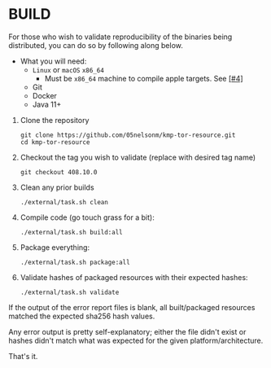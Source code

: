 # BUILD

For those who wish to validate reproducibility of the binaries being distributed, 
you can do so by following along below.

- What you will need:
    - `Linux` or `macOS` `x86_64`
        - Must be `x86_64` machine to compile apple targets. See [[#4]][issue-4]
    - Git
    - Docker
    - Java 11+

1) Clone the repository
   ```shell
   git clone https://github.com/05nelsonm/kmp-tor-resource.git
   cd kmp-tor-resource
   ```

2) Checkout the tag you wish to validate (replace with desired tag name)
   ```shell
   git checkout 408.10.0
   ```

3) Clean any prior builds
   ```shell
   ./external/task.sh clean
   ```

4) Compile code (go touch grass for a bit):
   ```shell
   ./external/task.sh build:all
   ```

5) Package everything:
   ```shell
   ./external/task.sh package:all
   ```

6) Validate hashes of packaged resources with their expected hashes:
   ```shell
   ./external/task.sh validate
   ```

If the output of the error report files is blank, all built/packaged resources matched the 
expected sha256 hash values.

Any error output is pretty self-explanatory; either the file didn't exist or hashes didn't 
match what was expected for the given platform/architecture.

That's it.

[issue-4]: https://github.com/05nelsonm/kmp-tor-resource/issues/4
